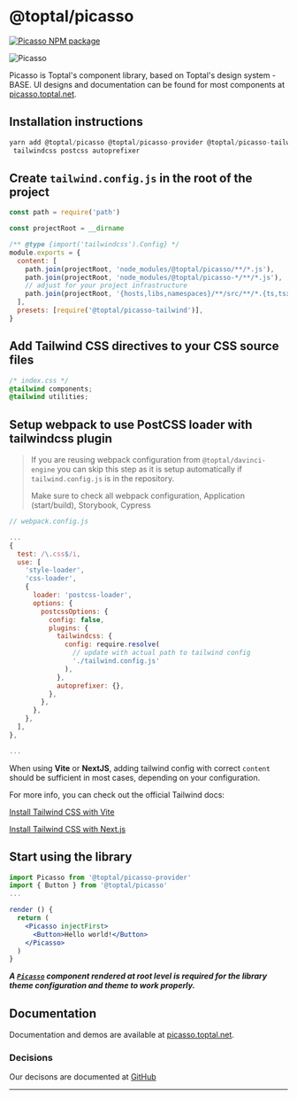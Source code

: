 # @toptal/picasso

[![Picasso NPM package](https://img.shields.io/npm/v/@toptal/picasso?color=green&logo=toptal)](https://www.npmjs.com/package/@toptal/picasso)

![Picasso](https://user-images.githubusercontent.com/437214/54037817-b4da1800-41c7-11e9-81f5-59ed43e38500.png)

Picasso is Toptal's component library, based on Toptal's design system - BASE. UI designs and documentation can be found for most components at [picasso.toptal.net](https://picasso.toptal.net/).

## Installation instructions

```js
yarn add @toptal/picasso @toptal/picasso-provider @toptal/picasso-tailwind
 tailwindcss postcss autoprefixer
```

## Create `tailwind.config.js` in the root of the project

```js
const path = require('path')

const projectRoot = __dirname

/** @type {import('tailwindcss').Config} */
module.exports = {
  content: [
    path.join(projectRoot, 'node_modules/@toptal/picasso/**/*.js'),
    path.join(projectRoot, 'node_modules/@toptal/picasso-*/**/*.js'),
    // adjust for your project infrastructure
    path.join(projectRoot, '{hosts,libs,namespaces}/**/src/**/*.{ts,tsx}'),
  ],
  presets: [require('@toptal/picasso-tailwind')],
}
```

## Add Tailwind CSS directives to your CSS source files

```css
/* index.css */
@tailwind components;
@tailwind utilities;
```

## Setup webpack to use PostCSS loader with tailwindcss plugin

> If you are reusing webpack configuration from `@toptal/davinci-engine` you can skip this step as it is setup automatically if `tailwind.config.js` is in the repository.
>
> Make sure to check all webpack configuration, Application (start/build), Storybook, Cypress

```js
// webpack.config.js

...
{
  test: /\.css$/i,
  use: [
    'style-loader',
    'css-loader',
    {
      loader: 'postcss-loader',
      options: {
        postcssOptions: {
          config: false,
          plugins: {
            tailwindcss: {
              config: require.resolve(
                // update with actual path to tailwind config
                './tailwind.config.js'
              ),
            },
            autoprefixer: {},
          },
        },
      },
    },
  ],
},

...
```

When using **Vite** or **NextJS**, adding tailwind config with correct `content` should be sufficient in most cases, depending on your configuration.

For more info, you can check out the official Tailwind docs:

[Install Tailwind CSS with Vite](https://tailwindcss.com/docs/guides/vite)

[Install Tailwind CSS with Next.js](https://tailwindcss.com/docs/guides/nextjs)

## Start using the library

```jsx
import Picasso from '@toptal/picasso-provider'
import { Button } from '@toptal/picasso'
...

render () {
  return (
    <Picasso injectFirst>
      <Button>Hello world!</Button>
    </Picasso>
  )
}
```

**_A [`Picasso`](/?path=/story/components-picasso--picasso) component rendered at root level is required for the library theme configuration and theme to work properly._**

## Documentation

Documentation and demos are available at [picasso.toptal.net](https://picasso.toptal.net/).

### Decisions

Our decisons are documented at [GitHub](https://github.com/toptal/picasso/tree/master/docs)

---
